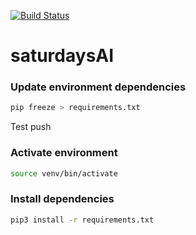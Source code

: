 [![Build Status](https://travis-ci.com/jimcase/saturdaysAI.svg?branch=master)](https://travis-ci.com/jimcase/saturdaysAI)

# saturdaysAI

### Update environment dependencies
```bash
pip freeze > requirements.txt
```
Test push

### Activate environment
```bash
source venv/bin/activate
```

### Install dependencies
```bash
pip3 install -r requirements.txt
```



